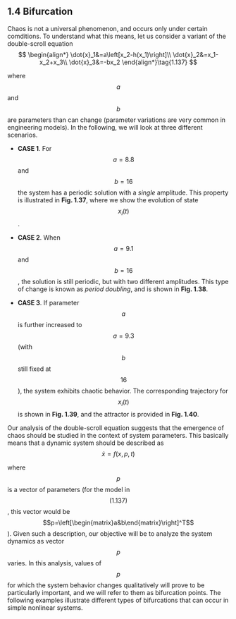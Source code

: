 ## 1.4 Bifurcation

Chaos is not a universal phenomenon, and occurs only under certain comditions. To understand what this means, let us consider a variant of the double-scroll equation
$$
\begin{align*}
\dot{x}_1&=a\left[x_2-h(x_1)\right]\\
\dot{x}_2&=x_1-x_2+x_3\\
\dot{x}_3&=-bx_2
\end{align*}\tag{1.137}
$$

where $$a$$ and $$b$$ are parameters than can change (parameter variations are very common in engineering models). In the following, we will look at three different scenarios.
- __CASE 1__. For $$a=8.8$$ and $$b=16$$ the system has a periodic solution with a *single* amplitude. This property is illustrated in __Fig. 1.37__, where we show the evolution of state $$x_i(t)$$.

- __CASE 2__. When $$a=9.1$$ and $$b=16$$, the solution is still periodic, but with two different amplitudes. This type of change is known as *period doubling*, and is shown in __Fig. 1.38__.

- __CASE 3__. If parameter $$a$$ is further increased to $$a=9.3$$ (with $$b$$ still fixed at $$16$$), the system exhibits chaotic behavior. The corresponding trajectory for $$x_i(t)$$ is shown in __Fig. 1.39__, and the attractor is provided in __Fig. 1.40__.

Our analysis of the double-scroll equation suggests that the emergence of chaos should be studied in the context of system parameters. This basically means that a dynamic system should be described as
$$
\dot{x}=f(x,p,t)\tag{1.138}
$$

where $$p$$ is a vector of parameters (for the model in $$(1.137)$$, this vector would be $$p=\left[\begin{matrix}a&b\end{matrix}\right]^T$$). Given such a description, our objective will be to analyze the system dynamics as vector $$p$$ varies. In this analysis, values of $$p$$ for which the system behavior changes qualitatively will prove to be particularly important, and we will refer to them as bifurcation points. The following examples illustrate different types of bifurcations that can occur in simple nonlinear systems.
